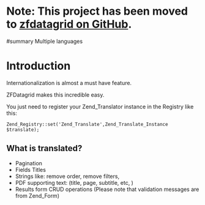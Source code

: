 # Note: This project has been moved to [zfdatagrid on GitHub](https://github.com/zfdatagrid/). #

#summary Multiple languages


# Introduction #

Internationalization is almost a must have feature.

ZFDatagrid makes this incredible easy.

You just need to register your Zend\_Translator instance in the Registry like this:

```
Zend_Registry::set('Zend_Translate',Zend_Translate_Instance $translate);
```

## What is translated? ##

  * Pagination
  * Fields Titles
  * Strings like: remove order, remove filters,
  * PDF supporting text: (title, page, subtitle, etc, )
  * Results form CRUD operations (Please note that validation messages are from Zend\_Form)